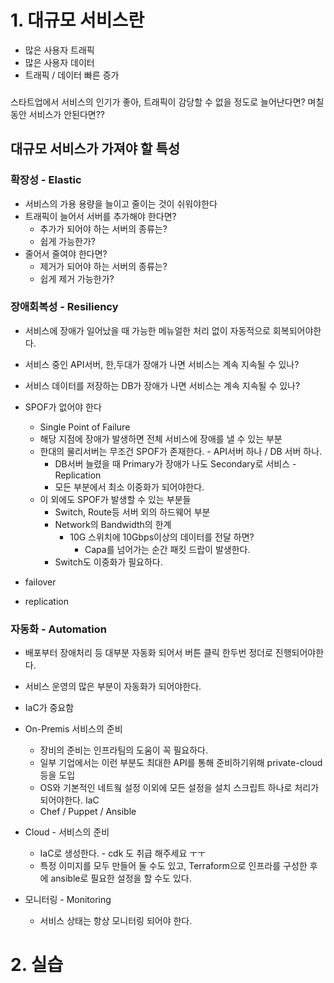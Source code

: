 # 1. 대규모 서비스란

* 많은 사용자 트래픽
* 많은 사용자 데이터
* 트래픽 / 데이터 빠른 증가

### 

스타트업에서 서비스의 인기가 좋아, 트래픽이 감당할 수 없을 정도로 늘어난다면? 며칠동안 서비스가 안된다면??

## 대규모 서비스가 가져야 할 특성

### 확장성 - Elastic

* 서비스의 가용 용량을 늘이고 줄이는 것이 쉬워야한다
* 트래픽이 늘어서 서버를 추가해야 한다면?
  * 추가가 되어야 하는 서버의 종류는?
  * 쉽게 가능한가?
* 줄어서 줄여야 한다면?
  * 제거가 되어야 하는 서버의 종류는?
  * 쉽게 제거 가능한가?

### 장애회복성 - Resiliency

* 서비스에 장애가 일어났을 때 가능한 메뉴얼한 처리 없이 자동적으로 회복되어야한다.
* 서비스 중인 API서버, 한,두대가 장애가 나면 서비스는 계속 지속될 수 있나?
* 서비스 데이터를 저장하는 DB가 장애가 나면 서비스는 계속 지속될 수 있나?
* SPOF가 없어야 한다
  * Single Point of Failure
  * 해당 지점에 장애가 발생하면 전체 서비스에 장애를 낼 수 있는 부분
  * 한대의 물리서버는 무조건 SPOF가 존재한다. - API서버 하나 / DB 서버 하나.
    * DB서버 늘렸을 때 Primary가 장애가 나도 Secondary로 서비스 - Replication
    * 모든 부분에서 최소 이중화가 되어야한다.
  * 이 외에도 SPOF가 발생할 수 있는 부분들
    * Switch, Route등 서버 외의 하드웨어 부분
    * Network의 Bandwidth의 한계
      * 10G 스위치에 10Gbps이상의 데이터를 전달 하면?
        * Capa를 넘어가는 순간 패킷 드랍이 발생한다.
    * Switch도 이중화가 필요하다.

* failover
* replication

### 자동화 - Automation

* 배포부터 장애처리 등 대부분 자동화 되어서 버튼 클릭 한두번 정더로 진행되어야한다.
* 서비스 운영의 많은 부분이 자동화가 되어야한다.
* IaC가 중요함
* On-Premis 서비스의 준비
  * 장비의 준비는 인프라팀의 도움이 꼭 필요하다.
  * 일부 기업에서는 이런 부분도 최대한 API를 통해 준비하기위해 private-cloud등을 도입
  * OS와 기본적인 네트웤 설정 이외에 모든 설정을 설치 스크립트 하나로 처리가 되어야한다. IaC
  * Chef / Puppet / Ansible

* Cloud - 서비스의 준비

  * IaC로 생성한다. - cdk 도 취급 해주세요 ㅜㅜ
  * 특정 이미지를 모두 만들어 둘 수도 있고, Terraform으로 인프라를 구성한 후에 ansible로 필요한 설정을 할 수도 있다.

  

* 모니터링 - Monitoring
  * 서비스 상태는 항상 모니터링 되어야 한다.



# 2. 실습









